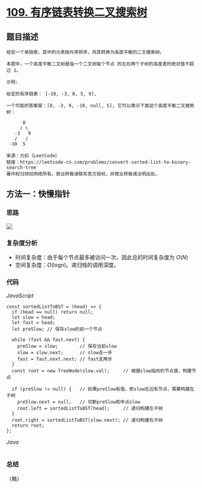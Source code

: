 # [109. 有序链表转换二叉搜索树](https://leetcode-cn.com/problems/convert-sorted-list-to-binary-search-tree/)

## 题目描述

```
给定一个单链表，其中的元素按升序排序，将其转换为高度平衡的二叉搜索树。

本题中，一个高度平衡二叉树是指一个二叉树每个节点 的左右两个子树的高度差的绝对值不超过 1。

示例:

给定的有序链表： [-10, -3, 0, 5, 9],

一个可能的答案是：[0, -3, 9, -10, null, 5], 它可以表示下面这个高度平衡二叉搜索树：

      0
     / \
   -3   9
   /   /
 -10  5

来源：力扣（LeetCode）
链接：https://leetcode-cn.com/problems/convert-sorted-list-to-binary-search-tree
著作权归领扣网络所有。商业转载请联系官方授权，非商业转载请注明出处。
```

## 方法一：快慢指针

### 思路

![](https://cdn.jsdelivr.net/gh/yummy-zc/image-warehouse/images/algorithm20210225222255.png)

### 复杂度分析

- 时间复杂度：由于每个节点最多被访问一次，因此总的时间复杂度为 $O(N)$
- 空间复杂度：*O*(logn)。递归栈的调用深度。

### 代码

*JavaScript*

```JS
const sortedListToBST = (head) => {
  if (head == null) return null;
  let slow = head;
  let fast = head;
  let preSlow; // 保存slow的前一个节点

  while (fast && fast.next) {
    preSlow = slow;        // 保存当前slow
    slow = slow.next;      // slow走一步
    fast = fast.next.next; // fast走两步
  }
  const root = new TreeNode(slow.val);     // 根据slow指向的节点值，构建节点

  if (preSlow != null) {   // 如果preSlow有值，即slow左边有节点，需要构建左子树
    preSlow.next = null;   // 切断preSlow和中点slow
    root.left = sortedListToBST(head);     // 递归构建左子树
  }
  root.right = sortedListToBST(slow.next); // 递归构建右子树
  return root;
};
```

*Java*

```Java

```

### **总结**

（略）
